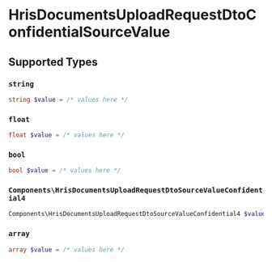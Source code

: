 # HrisDocumentsUploadRequestDtoConfidentialSourceValue


## Supported Types

### `string`

```php
string $value = /* values here */
```

### `float`

```php
float $value = /* values here */
```

### `bool`

```php
bool $value = /* values here */
```

### `Components\HrisDocumentsUploadRequestDtoSourceValueConfidential4`

```php
Components\HrisDocumentsUploadRequestDtoSourceValueConfidential4 $value = /* values here */
```

### `array`

```php
array $value = /* values here */
```


